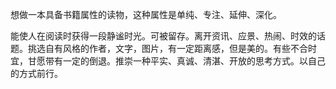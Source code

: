 想做一本具备书籍属性的读物，这种属性是单纯、专注、延伸、深化。

能使人在阅读时获得一段静谧时光。可被留存。离开资讯、应景、热闹、时效的话题。挑选自有风格的作者，文字，图片，有一定距离感，但是美的。有些不合时宜，甘愿带有一定的倒退。推崇一种平实、真诚、清湛、开放的思考方式。以自己的方式前行。
